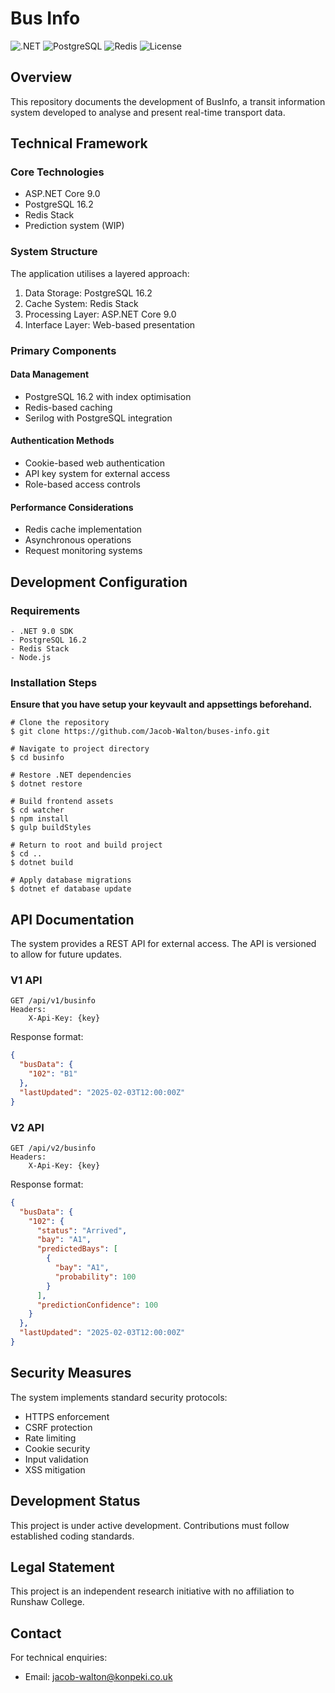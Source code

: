 # Bus Info

![.NET](https://img.shields.io/badge/.NET-9.0-512BD4?style=for-the-badge&logo=dotnet&logoColor=white)
![PostgreSQL](https://img.shields.io/badge/PostgreSQL-16.2-316192?style=for-the-badge&logo=postgresql&logoColor=white)
![Redis](https://img.shields.io/badge/Redis-Stack-DC382D?style=for-the-badge&logo=redis&logoColor=white)
![License](https://img.shields.io/badge/License-MIT-yellow.svg?style=for-the-badge)

## Overview

This repository documents the development of BusInfo, a transit information system developed to analyse and present real-time transport data.

## Technical Framework

### Core Technologies

- ASP.NET Core 9.0
- PostgreSQL 16.2
- Redis Stack
- Prediction system (WIP)

### System Structure

The application utilises a layered approach:

1. Data Storage: PostgreSQL 16.2
2. Cache System: Redis Stack
3. Processing Layer: ASP.NET Core 9.0
4. Interface Layer: Web-based presentation

### Primary Components

#### Data Management

- PostgreSQL 16.2 with index optimisation
- Redis-based caching
- Serilog with PostgreSQL integration

#### Authentication Methods

- Cookie-based web authentication
- API key system for external access
- Role-based access controls

#### Performance Considerations

- Redis cache implementation
- Asynchronous operations
- Request monitoring systems

## Development Configuration

### Requirements

```plaintext
- .NET 9.0 SDK
- PostgreSQL 16.2
- Redis Stack
- Node.js
```

### Installation Steps

**Ensure that you have setup your keyvault and appsettings beforehand.**

```shell
# Clone the repository
$ git clone https://github.com/Jacob-Walton/buses-info.git

# Navigate to project directory
$ cd businfo

# Restore .NET dependencies
$ dotnet restore

# Build frontend assets
$ cd watcher
$ npm install
$ gulp buildStyles

# Return to root and build project
$ cd ..
$ dotnet build

# Apply database migrations
$ dotnet ef database update
```

## API Documentation

The system provides a REST API for external access. The API is versioned to allow for future updates.

### V1 API

```http
GET /api/v1/businfo
Headers:
    X-Api-Key: {key}
```

Response format:

```json
{
  "busData": {
    "102": "B1"
  },
  "lastUpdated": "2025-02-03T12:00:00Z"
}
```

### V2 API

```http
GET /api/v2/businfo
Headers:
    X-Api-Key: {key}
```

Response format:

```json
{
  "busData": {
    "102": {
      "status": "Arrived",
      "bay": "A1",
      "predictedBays": [
        {
          "bay": "A1",
          "probability": 100
        }
      ],
      "predictionConfidence": 100
    }
  },
  "lastUpdated": "2025-02-03T12:00:00Z"
}
```

## Security Measures

The system implements standard security protocols:

- HTTPS enforcement
- CSRF protection
- Rate limiting
- Cookie security
- Input validation
- XSS mitigation

## Development Status

This project is under active development. Contributions must follow established coding standards.

## Legal Statement

This project is an independent research initiative with no affiliation to Runshaw College.

## Contact

For technical enquiries:

- Email: [jacob-walton@konpeki.co.uk](mailto:jacob-walton@konpeki.co.uk)
